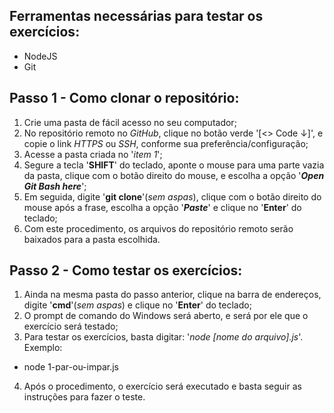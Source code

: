 ## Ferramentas necessárias para testar os exercícios:
* NodeJS
* Git

## Passo 1 - Como clonar o repositório:
1. Crie uma pasta de fácil acesso no seu computador;
2. No repositório remoto no <i>GitHub</i>, clique no botão verde '[<> Code ↓]', e copie o link <i>HTTPS</i> ou <i>SSH</i>, conforme sua preferência/configuração;
3. Acesse a pasta criada no '<em>item 1</em>';
4. Segure a tecla '<strong>SHIFT</strong>' do teclado, aponte o mouse para uma parte vazia da pasta, clique com o botão direito do mouse, e escolha a opção '<strong><i>Open Git Bash here</i></strong>';
5. Em seguida, digite '<strong>git clone</strong>'(<i>sem aspas</i>), clique com o botão direito do mouse após a frase, escolha a opção '<strong><i>Paste</i></strong>' e clique no '<strong>Enter</strong>' do teclado;
6. Com este procedimento, os arquivos do repositório remoto serão baixados para a pasta escolhida.

## Passo 2 - Como testar os exercícios:
1. Ainda na mesma pasta do passo anterior, clique na barra de endereços, digite '<strong>cmd</strong>'(<i>sem aspas</i>) e clique no '<strong>Enter</strong>' do teclado;
2. O prompt de comando do Windows será aberto, e será por ele que o exercício será testado;
3. Para testar os exercícios, basta digitar: '<em>node [nome do arquivo].js</em>'. Exemplo: 
- node 1-par-ou-impar.js
4. Após o procedimento, o exercício será executado e basta seguir as instruções para fazer o teste.